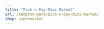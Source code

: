 ```yaml
---
title: "Pick n Pay Mini Market"
url: /kempton-park/pick-n-pay-mini-market/
shop: supermarket
---
```

